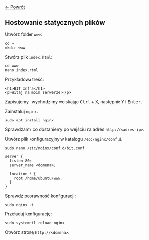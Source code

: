 [← Powrót](README.md)

## Hostowanie statycznych plików

Utwórz folder `www`:

```
cd ~
mkdir www
```

Stwórz plik `index.html`:

```
cd www
nano index.html
```

Przykładowa treść:

```
<h1>BIT Infra</h1>
<p>Witaj na moim serwerze!</p>
```

Zapisujemy i wychodzimy wciskając <kbd>Ctrl</kbd> + <kbd>X</kbd>, następnie <kbd>Y</kbd> i <kbd>Enter</kbd>.

Zainstaluj `nginx`.

```
sudo apt install nginx
```

Sprawdzamy co dostaniemy po wejściu na adres `http://<adres-ip>`.

Utwórz plik konfiguracyjny w katalogu `/etc/nginx/conf.d`.

```
sudo nano /etc/nginx/conf.d/bit.conf
```

```
server {
  listen 80;
  server_name <domena>;

  location / {
    root /home/ubuntu/www;
  }
}
```

Sprawdź poprawność konfiguracji:

```
sudo nginx -t
```

Przeładuj konfigurację:

```
sudo systemctl reload nginx
```

Otwórz stronę `http://<domena>`.
